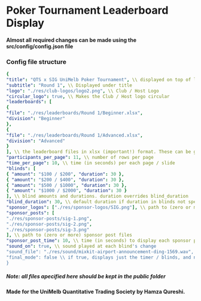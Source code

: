 # Poker Tournament Leaderboard Display

#### Almost all required changes can be made using the src/config/config.json file

### Config file structure

```yaml
{
"title": "QTS x SIG UniMelb Poker Tournament", \\ displayed on top of leaderboard
"subtitle": "Round 1", \\ Displayed under title
"logo": "./res/club-logos/logo2.png", \\ Club / Host Logo
"circular_logo": true, \\ Makes the Club / Host logo circular
"leaderboards": [
{
"file": "./res/leaderboards/Round 1/Beginner.xlsx",
"division": "Beginner"
},
{
"file": "./res/leaderboards/Round 1/Advanced.xlsx",
"division": "Advanced"
}
], \\ the leaderboard files in xlsx (important!) format. These can be generated using src/helper_functions/format_leaderboard.py
"participants_per_page": 11, \\ number of rows per page
"time_per_page": 10, \\ time (in seconds) per each page / slide
"blinds": [
{ "amount": "$100 / $200", "duration": 30 },
{ "amount": "$200 / $400", "duration": 30 },
{ "amount": "$500 / $1000", "duration": 30 },
{ "amount": "$1000 / $2000", "duration": 30 }
], \\ blind amounts and durations. duration overrides blind_duration
"blind_duration": 30, \\ default duration if duration in blinds not specified
"sponsor_logos": ["./res/sponsor-logos/SIG.png"], \\ path to (zero or more) sponsor logo files
"sponsor_posts": [
"./res/sponsor-posts/sig-1.png",
"./res/sponsor-posts/sig-2.png",
"./res/sponsor-posts/sig-3.png"
], \\ path to (zero or more) sponsor post files
"sponsor_post_time": 10, \\ time (in seconds) to display each sponsor post
"sound_on": true, \\ sound played at each blind's change
"sound_file": "./res/sound/mixkit-airport-announcement-ding-1569.wav", \\ path to sound file
"final_mode": false \\ if true, displays just the timer / blinds, and not the leaderboard
}
```

##### Note: all files apecified here should be kept in the public folder

#### Made for the UniMelb Quantitative Trading Society by Hamza Qureshi. 
